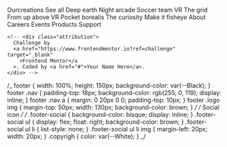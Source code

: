 Ourcreations See all Deep earth Night arcade Soccer team VR The grid
From up above VR Pocket borealis The curiosity Make it fisheye
About Careers Events Products Support

    <!-- <div class="attribution">
      Challenge by
      <a href="https://www.frontendmentor.io?ref=challenge" target="_blank"
        >Frontend Mentor</a
      >. Coded by <a href="#">Your Name Here</a>.
    </div> -->

/_ footer {
width: 100%;
height: 150px;
background-color: var(--Black);
}
footer .nav {
padding-top: 18px;
background-color: rgb(255, 0, 119);
display: inline;
}
footer .nav a {
margin: 0 20px 0 0;
padding-top: 10px;
}
footer .logo img {
margin-top: 50px;
width: 130px;
background-color: brown;
} _/
/_ Social icon _/
/_ .footer-social {
background-color: bisque;
display: inline;
}
.footer-social ul {
display: flex;
float: right;
background-color: brown;
}
.footer-social ul li {
list-style: none;
}
.footer-social ul li img {
margin-left: 20px;
width: 20px;
}
.copyrigh {
color: var(--White);
} _/
